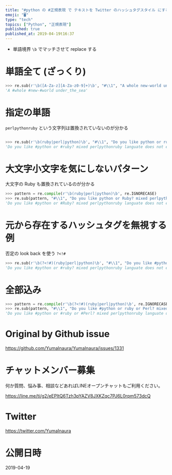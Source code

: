 ```yaml
---
title: "#python の #正規表現 で テキストを Twitter のハッシュタグスタイル にする例"
emoji: "🖥"
type: "tech"
topics: ["Python", "正規表現"]
published: true
published_at: 2019-04-19t16:37
---
```


- 単語境界 `\b` でマッチさせて replace する

# 単語全て (ざっくり)

```py
>>> re.sub(r'\b([A-Za-z][A-Za-z0-9]+)\b', "#\\1", "A whole new-world under_the_sea")
'A #whole #new-#world under_the_sea'
```

# 指定の単語

`perlpythonruby` という文字列は置換されていないのが分かる

```py

>>> re.sub(r'\b(ruby|perl|python)\b', "#\\1", "Do you like python or ruby? mixed perlpythonruby languate does not exist?")
'Do you like #python or #ruby? mixed perlpythonruby languate does not exist?'
```

# 大文字小文字を気にしないパターン

大文字の Ruby も置換されているのが分かる

```py
>>> pattern = re.compile(r'\b(ruby|perl|python)\b', re.IGNORECASE)
>>> re.sub(pattern, "#\\1", "Do you like python or Ruby? mixed perlpythonruby languate does not exist?")
'Do you like #python or #Ruby? mixed perlpythonruby languate does not exist?'
```

# 元から存在するハッシュタグを無視する例

否定の look back を使う `?<!#`

```py
>>> re.sub(r'\b(?<!#)(ruby|perl|python)\b', "#\\1", "Do you like #python or ruby? mixed perlpythonruby languate does not exist?")
'Do you like #python or #ruby? mixed perlpythonruby languate does not exist?'
```

# 全部込み

```py
>>> pattern = re.compile(r'\b(?<!#)(ruby|perl|python)\b', re.IGNORECASE)
>>> re.sub(pattern, "#\\1", "Do you like #python or ruby or Perl? mixed perlpythonruby languate does not exist?")
'Do you like #python or #ruby or #Perl? mixed perlpythonruby languate does not exist?'
```

# Original by Github issue

https://github.com/YumaInaura/YumaInaura/issues/1331








<!-- Update From Qiita API -->

# チャットメンバー募集


何か質問、悩み事、相談などあればLINEオープンチャットもご利用ください。

https://line.me/ti/g2/eEPltQ6Tzh3pYAZV8JXKZqc7PJ6L0rpm573dcQ





# Twitter


https://twitter.com/YumaInaura


<!-- Update From Qiita API -->



# 公開日時

2019-04-19

